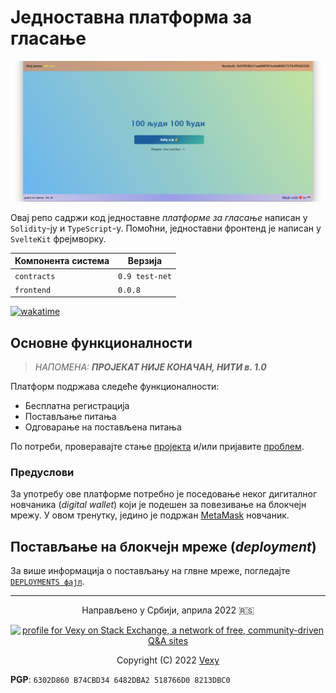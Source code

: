 # Једноставна платформа за гласање
!["Platform_sample"](/sample.png)

Овај репо садржи код једноставне _платформе за гласање_ написан у `Solidity`-ју и `TypeScript`-у. Помоћни, једноставни фронтенд је написан у `SvelteKit` фрејмворку.

|Компонента система|Верзија|
|-|-|
|`contracts`|`0.9 test-net`|
|`frontend`|`0.0.8`|

[![wakatime](https://wakatime.com/badge/github/vexy/simple_voting.svg)](https://wakatime.com/badge/github/vexy/simple_voting?style=for-the-badge)

## Основне функционалности
> _НАПОМЕНА: **ПРОЈЕКАТ НИЈЕ КОНАЧАН, НИТИ в. 1.0**_

Платформ подржава следеће функционалности:
  - Бесплатна регистрација
  - Постављање питања
  - Одговарање на постављена питања

  По потреби, проверавајте стање [пројекта](https://github.com/vexy/simple_voting/projects/1) и/или пријавите [проблем](https://github.com/vexy/simple_voting/issues).

### Предуслови
За употребу ове платформе потребно је поседовање неког дигиталног новчаника (_digital wallet_) који је подешен за повезивање на блокчејн мрежу. У овом тренутку, једино је подржан [MetaMask](https://metamask.io/) новчаник.

## Постављање на блокчејн мреже (_deployment_)
За више информација о постављању на глвне мреже, погледајте [`DEPLOYMENTS фајл`](/DEPLOYMENTS.md).

---

<div align="center">
  <p>Направљено у Србији, априла 2022 🇷🇸</p>
  <a href="https://stackexchange.com/users/215166">
    <img src="https://stackexchange.com/users/flair/215166.png?theme=clean" width="208" height="58" alt="profile for Vexy on Stack Exchange, a network of free, community-driven Q&amp;A sites" title="profile for Vexy on Stack Exchange, a network of free, community-driven Q&amp;A sites">
  </a>
  <p>Copyright (C) 2022 <a href="https://github.com/vexy">Vexy</a>
</div>
  

**PGP**: `6302D860 B74CBD34 6482DBA2 518766D0 8213DBC0`